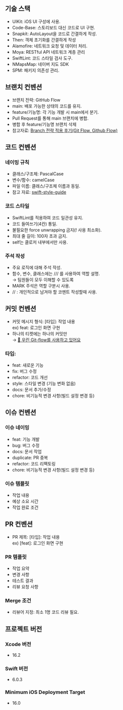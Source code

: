 ## 기술 스택
- UIKit: iOS UI 구성에 사용.
- Code-Base: 스토리보드 대신 코드로 UI 구현.
- Snapkit: AutoLayout을 코드로 간결하게 작성.
- Then: 객체 초기화를 간결하게 작성
- Alamofire: 네트워크 요청 및 데이터 처리.
- Moya: RESTful API 네트워크 계층 관리
- SwiftLint: 코드 스타일 검사 도구.
- NMapsMap: 네이버 지도 SDK
- SPM: 패키지 의존성 관리.

## 브랜치 컨벤션
- 브랜치 전략: GitHub Flow
- main: 배포 가능한 상태의 코드를 유지.
- feature/기능명: 각 기능 개발 시 main에서 분기.
- Pull Request를 통해 main 브랜치에 병합.
- 병합 후 feature/기능명 브랜치 삭제
- 참고자료: [Branch 전략 적용 후기(Git Flow, Github Flow)](https://sjevie.tistory.com/entry/%EC%A0%81%EC%9A%A9%EA%B8%B0-%EC%84%9C%EB%A1%9C-%EB%8B%A4%EB%A5%B8-%ED%94%84%EB%A1%9C%EC%A0%9D%ED%8A%B8%EC%97%90-%EB%8B%A4%EB%A5%B8-Branch-%EC%A0%84%EB%9E%B5-%EC%A0%81%EC%9A%A9-%ED%9B%84%EA%B8%B0Git-Flow-Github-Flow?utm_source=chatgpt.com)

## 코드 컨벤션
### 네이밍 규칙
- 클래스/구조체: PascalCase
- 변수/함수: camelCase
- 파일 이름: 클래스/구조체 이름과 동일.
- 참고 자료: [swift-style-guide](https://github.com/StyleShare/swift-style-guide)

### 코드 스타일
- SwiftLint를 적용하여 코드 일관성 유지.
- 코드 들여쓰기(4칸) 통일.
- 불필요한 force unwrapping 금지(! 사용 최소화).
- 최대 줄 길이: 100자 초과 금지.
- self는 클로저 내부에서만 사용.

### 주석 작성

- 주요 로직에 대해 주석 작성.
- 함수, 변수, 클래스에는 /// 를 사용하여 역할 설명.  
→ 팀원들이 모두 이해할 수 있도록
- MARK 주석은 역할 구분시 사용.
- //  : 개인적으로 남겨야 할 코멘트 작성할때 사용.

## 커밋 컨벤션
- 커밋 메시지 형식: [타입]: 작업 내용  
ex) feat: 로그인 화면 구현
- 하나의 티켓에는 하나의 커밋만  
→ [🔗 우린 Git-flow를 사용하고 있어요](https://techblog.woowahan.com/2553/)
### 타입:
- feat: 새로운 기능
- fix: 버그 수정
- refactor: 코드 개선
- style: 스타일 변경 (기능 변화 없음)
- docs: 문서 추가/수정
- chore: 비기능적 변경 사항(빌드 설정 변경 등)

## 이슈 컨벤션
### 이슈 네이밍
- feat: 기능 개발
- bug: 버그 수정
- docs: 문서 작업
- duplicate: PR 중복
- refactor: 코드 리팩토링
- chore: 비기능적 변경 사항(빌드 설정 변경 등)
### 이슈 템플릿
- 작업 내용
- 예상 소요 시간
- 작업 완료 조건

## PR 컨벤션

- PR 제목: [타입]: 작업 내용  
ex) [feat]: 로그인 화면 구현
### PR 템플릿
- 작업 요약
- 변경 사항
- 테스트 결과
- 리뷰 요청 사항

### Merge 조건
- 리뷰어 지정: 최소 1명 코드 리뷰 필요.

## 프로젝트 버전
### Xcode 버전
- 16.2
### Swift 버전
- 6.0.3
### Minimum iOS Deployment Target
- 16.0